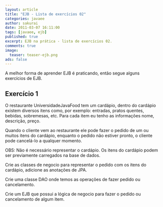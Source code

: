```yaml
---
layout: article
title: "EJB - Lista de exercícios 02"
categories: javaee
author: sakurai
date: 2011-03-07 16:11:00
tags: [javaee, ejb]
published: true
excerpt: EJB na prática - lista de exercícios 02.
comments: true
image:
  teaser: teaser-ejb.png
ads: false
---
```


A melhor forma de aprender EJB é praticando, então segue alguns exercícios de EJB.

## Exercício 1

O restaurante UniversidadeJavaFood tem um cardápio, dentro do cardápio existem diversos itens como, por exemplo: entradas, pratos quentes, bebidas, sobremesas, etc. Para cada item eu tenho as informações nome, descrição, preço.

Quando o cliente vem ao restaurante ele pode fazer o pedido de um ou muitos itens do cardápio, enquanto o pedido não estiver pronto, o cliente pode cancelá-lo a qualquer momento.

OBS: Não é necessário representar o cardápio. Os itens do cardápio podem ser previamente carregados na base de dados.

Crie as classes de negocio para representar o pedido com os itens do cardápio, adicione as anotações de JPA.

Crie uma classe DAO onde temos as operações de fazer pedido ou cancelamento.

Crie um EJB que possui a lógica de negocio para fazer o pedido ou cancelamento de algum item.
